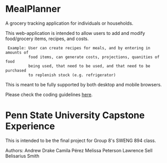 # MealPlanner
A grocery tracking application for individuals or households.

This web-application is intended to allow users to add and modify food/grocery
items, recipes, and costs.

     Example: User can create recipes for meals, and by entering in amounts of
              food items, can generate costs, projections, quanities of food
              being used, that need to be used, and that need to be purchased
              to replenish stock (e.g. refrigerator)
              
This is meant to be fully supported by both desktop and mobile browsers.

Please check the coding guidelines [here](CONTRIBUTING.md).

# Penn State University Capstone Experience

This is intended to be the final project for Group 8's SWENG 894 class.

Authors:
Andrew Drake
Camila Pérez
Melissa Peterson
Lawrence Sell
Belisarius Smith
